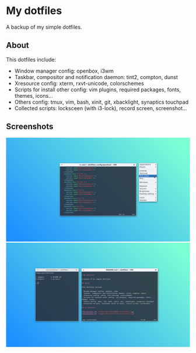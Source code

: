 
# My dotfiles

A backup of my simple dotfiles.

## About

This dotfiles include:

- Window manager config: openbox, i3wm
- Taskbar, compositor and notification daemon: tint2, compton, dunst
- Xresource config: xterm, rxvt-unicode, colorschemes
- Scripts for install other config: vim plugins, required packages, fonts, themes, icons...
- Others config: tmux, vim, bash, xinit, git, xbacklight, synaptics touchpad
- Collected scripts: locksceen (with i3-lock), record screen, screenshot...

## Screenshots

![Screenshot 1](./images/20210207205006-screenshot.png)
![Screenshot 2](./images/20210207155136-screenshot.png)

